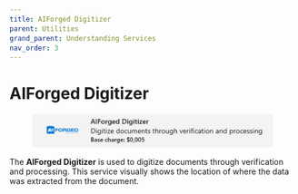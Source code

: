 ```yaml
---
title: AIForged Digitizer
parent: Utilities
grand_parent: Understanding Services
nav_order: 3
---
```


# AIForged Digitizer

<figure><img src="../../.gitbook/assets/image (15) (1) (2).png" alt=""><figcaption></figcaption></figure>

The **AIForged Digitizer** is used to digitize documents through verification and processing. This service visually shows the location of where the data was extracted from the document.
